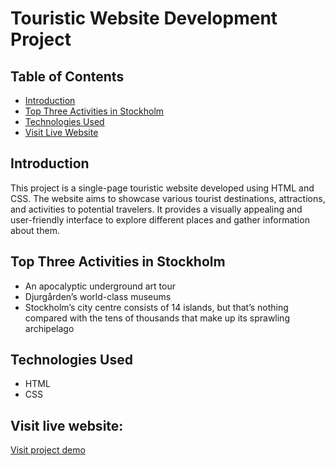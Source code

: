 # Touristic Website Development Project



## Table of Contents
- [Introduction](#introduction)
- [Top Three Activities in Stockholm](#top-three-activities-in-stockholm)
- [Technologies Used](#technologies-used)
- [Visit Live Website](#visit-live-website)


## Introduction

This project is a single-page touristic website developed using HTML and CSS. The website aims to showcase various tourist destinations, attractions, and activities to potential travelers. It provides a visually appealing and user-friendly interface to explore different places and gather information about them.


## Top Three Activities in Stockholm
- An apocalyptic underground art tour
- Djurgården’s world-class museums
- Stockholm’s city centre consists of 14 islands, but that’s nothing compared with the tens of thousands that make up its sprawling archipelago

## Technologies Used
- HTML
- CSS

## Visit live website: 

[Visit project demo](https://visit-stockholm.netlify.app/)
 
